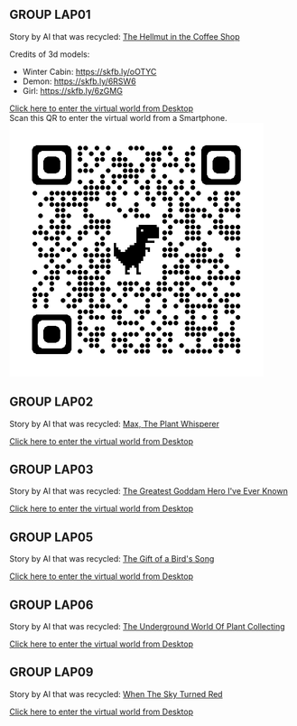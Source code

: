 ## GROUP LAP01
Story by AI that was recycled: [The Hellmut in the Coffee Shop](https://storiesby.ai/p/the-hellmouth-in-the-coffee-shop)  

Credits of 3d models:  
* Winter Cabin: https://skfb.ly/oOTYC
* Demon: https://skfb.ly/6RSW6 
* Girl: https://skfb.ly/6zGMG

[Click here to enter the virtual world from Desktop](https://laverbenaelectronica.github.io/vr/hackaton/FINAL/LAP01/index.html)   
Scan this QR to enter the virtual world from a Smartphone.   
![QR](LAP01/qrcode_lap01.png)

## GROUP LAP02
Story by AI that was recycled: [Max, The Plant Whisperer](https://storiesby.ai/p/max-the-plant-whisperer)

[Click here to enter the virtual world from Desktop](https://laverbenaelectronica.github.io/vr/hackaton/FINAL/LAP02/index.html)   

## GROUP LAP03
Story by AI that was recycled: [The Greatest Goddam Hero I've Ever Known](https://storiesby.ai/p/the-greatest-goddamn-hero-ive-ever)  

[Click here to enter the virtual world from Desktop](https://laverbenaelectronica.github.io/vr/hackaton/FINAL/LAP03/index.html)   

## GROUP LAP05
Story by AI that was recycled: [The Gift of a Bird's Song](https://storiesby.ai/p/the-gift-of-a-birds-song)

[Click here to enter the virtual world from Desktop](https://laverbenaelectronica.github.io/vr/hackaton/FINAL/LAP05/index.html)   

## GROUP LAP06
Story by AI that was recycled: [The Underground World Of Plant Collecting](https://storiesby.ai/p/the-underground-world-of-plant-collecting)

[Click here to enter the virtual world from Desktop](https://laverbenaelectronica.github.io/vr/hackaton/FINAL/LAP06/index.html)   

## GROUP LAP09
Story by AI that was recycled: [When The Sky Turned Red](https://storiesby.ai/p/when-the-sky-turned-red)

[Click here to enter the virtual world from Desktop](https://laverbenaelectronica.github.io/vr/hackaton/FINAL/LAP09/index.html)   
